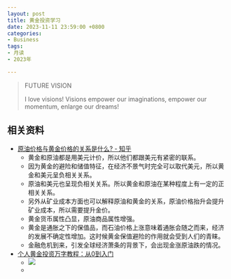 ```yaml
---
layout: post
title: 黄金投资学习
date: 2023-11-11 23:59:00 +0800
categories:
- Business
tags:
- 月读
- 2023年

---
```


<blockquote class="blockquote-center">
<p>FUTURE VISION</p>
<p>
I love visions! Visions empower our imaginations, empower our momentum, enlarge our dreams!
</p>
</blockquote>

## 相关资料

- [原油价格与黄金价格的关系是什么? - 知乎](https://www.zhihu.com/question/267518363)
  - 黄金和原油都是用美元计价，所以他们都跟美元有紧密的联系。
  - 因为黄金的避险和储值特征，在经济不景气时完全可以取代美元，所以黄金和美元呈负相关关系。
  - 原油和美元也呈现负相关关系。所以黄金和原油在某种程度上有一定的正相关关系。
  - 另外从矿业成本方面也可以解释原油和黄金的关系，原油价格抬升会提升矿业成本，所以需要提升金价。
  - 黄金货币属性凸显，原油商品属性增强。
  - 黄金是通胀之下的保值品，而石油价格上涨意味着通胀会随之而来，经济的发展不确定性增加。这时候黄金保值避险的作用就会受到人们的青睐。
  - 金融危机到来，引发全球经济萧条的背景下，会出现金涨原油跌的情况。
- [个人黄金投资万字教程：从0到入门](https://finance.sina.cn/zl/2020-08-28/zl-iivhuipp1237916.d.html?&m=8c8d035a6320f9efde62e2cb96d96171)
  - ![](https://n.sinaimg.cn/finance/crawl/183/w550h433/20200828/79ae-iyhvyva7343988.png)
  - 





